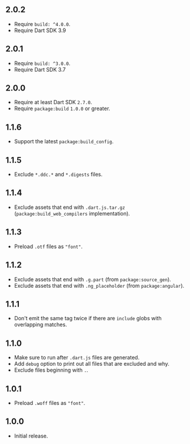## 2.0.2

- Require `build: ^4.0.0`.
- Require Dart SDK 3.9

## 2.0.1

- Require `build: ^3.0.0`.
- Require Dart SDK 3.7

## 2.0.0

- Require at least Dart SDK `2.7.0`.
- Require `package:build` `1.0.0` or greater.

## 1.1.6

- Support the latest `package:build_config`.

## 1.1.5

- Exclude `*.ddc.*` and `*.digests` files.

## 1.1.4

- Exclude assets that end with `.dart.js.tar.gz`
  (`package:build_web_compilers` implementation).

## 1.1.3

- Preload `.otf` files as `"font"`. 

## 1.1.2

- Exclude assets that end with `.g.part` (from `package:source_gen`).
- Exclude assets that end with `.ng_placeholder` (from `package:angular`).

## 1.1.1

- Don't emit the same tag twice if there are `include` globs with overlapping
  matches.

## 1.1.0

- Make sure to run after `.dart.js` files are generated.
- Add `debug` option to print out all files that are excluded and why.
- Exclude files beginning with `.`.

## 1.0.1

- Preload `.woff` files as `"font"`. 

## 1.0.0

- Initial release.
